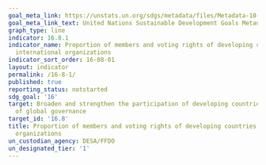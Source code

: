 ```yaml
---
goal_meta_link: https://unstats.un.org/sdgs/metadata/files/Metadata-10-06-01.pdf
goal_meta_link_text: United Nations Sustainable Development Goals Metadata (pdf 1361kB)
graph_type: line
indicator: 16.8.1
indicator_name: Proportion of members and voting rights of developing countries in
  international organizations
indicator_sort_order: 16-08-01
layout: indicator
permalink: /16-8-1/
published: true
reporting_status: notstarted
sdg_goal: '16'
target: Broaden and strengthen the participation of developing countries in the institutions
  of global governance
target_id: '16.8'
title: Proportion of members and voting rights of developing countries in international
  organizations
un_custodian_agency: DESA/FFDO
un_designated_tier: '1'
---
```

